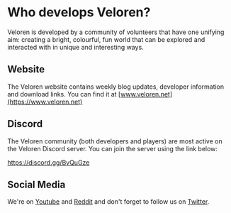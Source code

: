 # Who develops Veloren?

Veloren is developed by a community of volunteers that have one unifying aim: creating a bright,
colourful, fun world that can be explored and interacted with in unique and interesting ways.

## Website

The Veloren website contains weekly blog updates, developer information and download links.
You can find it at [www.veloren.net](https://www.veloren.net)

## Discord

The Veloren community (both developers and players) are most active on the Veloren Discord server.
You can join the server using the link below:

<https://discord.gg/BvQuGze>

## Social Media

We're on [Youtube](https://www.youtube.com/channel/UCmRjlnKnSRRihWPPNasl_Qw)
and [Reddit](https://www.reddit.com/r/veloren) and don't forget to follow us on [Twitter](https://twitter.com/velorenproject).

